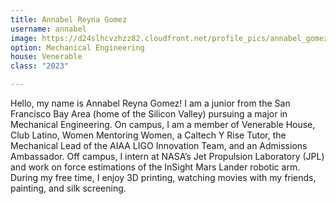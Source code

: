 ```yaml
---
title: Annabel Reyna Gomez
username: annabel
image: https://d24slhcvzhzz82.cloudfront.net/profile_pics/annabel_gomez.jpg
option: Mechanical Engineering
house: Venerable
class: "2023"

---
```

Hello, my name is Annabel Reyna Gomez! I am a junior from the San Francisco Bay Area (home of the Silicon Valley) pursuing a major in Mechanical Engineering. On campus, I am a member of Venerable House, Club Latino, Women Mentoring Women, a Caltech Y Rise Tutor, the Mechanical Lead of the AIAA LIGO Innovation Team, and an Admissions Ambassador. Off campus, I intern at NASA’s Jet Propulsion Laboratory (JPL) and work on force estimations of the InSight Mars Lander robotic arm. During my free time, I enjoy 3D printing, watching movies with my friends, painting, and silk screening.